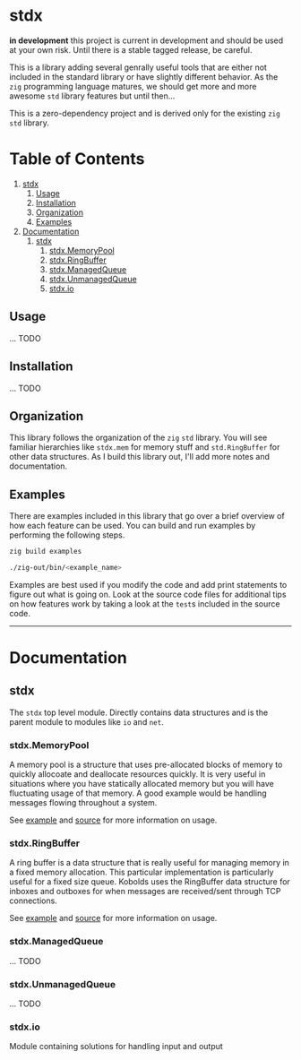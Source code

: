 # stdx

**in development** this project is current in development and should be used at your own risk. Until there is a stable tagged release, be careful.

This is a library adding several genrally useful tools that are either not included in the standard library or have slightly different behavior.
As the `zig` programming language matures, we should get more and more awesome `std` library features but until then...

This is a zero-dependency project and is derived only for the existing `zig` `std` library.

# Table of Contents

1. [stdx](#stdx)
   1. [Usage](#usage)
   2. [Installation](#installation)
   3. [Organization](#organization)
   4. [Examples](#examples)
2. [Documentation](#documentation)
   1. [stdx](#stdx)
      1. [stdx.MemoryPool](#stdx.memorypool)
      2. [stdx.RingBuffer](#stdx.ringbuffer)
      3. [stdx.ManagedQueue](#stdx.managedqueue)
      4. [stdx.UnmanagedQueue](#stdx.unmanagedqueue)
      5. [stdx.io](#stdx.io)

## Usage

... TODO

## Installation

... TODO

## Organization

This library follows the organization of the `zig` `std` library. You will see familiar hierarchies like `stdx.mem` for memory stuff and `std.RingBuffer` for other data structures. As I build this library out, I'll add more notes and documentation.

## Examples

There are examples included in this library that go over a brief overview of how each feature can be used. You can build and run examples by performing the following steps.

```bash
zig build examples

./zig-out/bin/<example_name>
```

Examples are best used if you modify the code and add print statements to figure out what is going on. Look at the source code files for additional tips on how features work by taking a look at the `test`s included in the source code.

---

# Documentation

## stdx

The `stdx` top level module. Directly contains data structures and is the parent module to modules like `io` and `net`.

### stdx.MemoryPool

A memory pool is a structure that uses pre-allocated blocks of memory to quickly allocoate and deallocate resources quickly. It is very useful in situations where you have statically allocated memory but you will have fluctuating usage of that memory. A good example would be handling messages flowing throughout a system.

See [example](./examples/memory_pool.zig) and [source](./src/memory_pool.zig) for more information on usage.

### stdx.RingBuffer

A ring buffer is a data structure that is really useful for managing memory in a fixed memory allocation. This particular implementation is particularly useful for a fixed size queue. Kobolds uses the RingBuffer data structure for inboxes and outboxes for when messages are received/sent through TCP connections.

See [example](./examples/ring_buffer.zig) and [source](./src/ring_buffer.zig) for more information on usage.

### stdx.ManagedQueue

... TODO

### stdx.UnmanagedQueue

... TODO

### stdx.io

Module containing solutions for handling input and output
